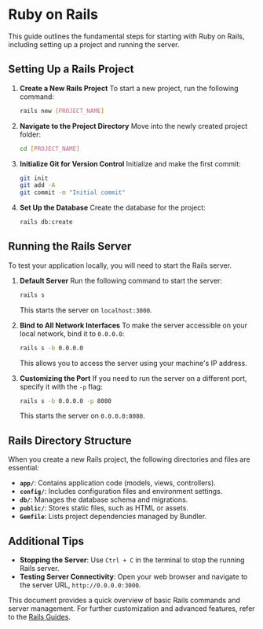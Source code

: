 
# Ruby on Rails

This guide outlines the fundamental steps for starting with Ruby on Rails, including setting up a project and running the server.

## Setting Up a Rails Project

1. **Create a New Rails Project**
   To start a new project, run the following command:
   ```bash
   rails new [PROJECT_NAME]
   ```

2. **Navigate to the Project Directory**
   Move into the newly created project folder:
   ```bash
   cd [PROJECT_NAME]
   ```

3. **Initialize Git for Version Control**
   Initialize and make the first commit:
   ```bash
   git init
   git add -A
   git commit -m "Initial commit"
   ```

4. **Set Up the Database**
   Create the database for the project:
   ```bash
   rails db:create
   ```

## Running the Rails Server

To test your application locally, you will need to start the Rails server.

1. **Default Server**
   Run the following command to start the server:
   ```bash
   rails s
   ```
   This starts the server on `localhost:3000`.

2. **Bind to All Network Interfaces**
   To make the server accessible on your local network, bind it to `0.0.0.0`:
   ```bash
   rails s -b 0.0.0.0
   ```
   This allows you to access the server using your machine's IP address.

3. **Customizing the Port**
   If you need to run the server on a different port, specify it with the `-p` flag:
   ```bash
   rails s -b 0.0.0.0 -p 8080
   ```
   This starts the server on `0.0.0.0:8080`.

## Rails Directory Structure

When you create a new Rails project, the following directories and files are essential:

- **`app/`**: Contains application code (models, views, controllers).
- **`config/`**: Includes configuration files and environment settings.
- **`db/`**: Manages the database schema and migrations.
- **`public/`**: Stores static files, such as HTML or assets.
- **`Gemfile`**: Lists project dependencies managed by Bundler.

## Additional Tips

- **Stopping the Server**: Use `Ctrl + C` in the terminal to stop the running Rails server.
- **Testing Server Connectivity**: Open your web browser and navigate to the server URL, `http://0.0.0.0:3000`.

This document provides a quick overview of basic Rails commands and server management. For further customization and advanced features, refer to the [Rails Guides](https://guides.rubyonrails.org/).
